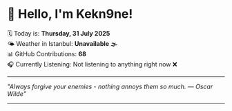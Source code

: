 # 👋 Hello, I'm Kekn9ne!

🗓️ Today is: **Thursday, 31 July 2025**  
🌤️ Weather in Istanbul: **Unavailable 🌫️**  
📊 GitHub Contributions: **68**  
🎧 Currently Listening: Not listening to anything right now ❌

---

_"Always forgive your enemies - nothing annoys them so much.  — *Oscar Wilde*"_

---
